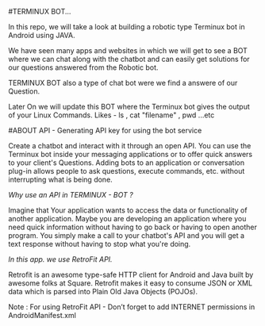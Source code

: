 #TERMINUX BOT...

In this repo, we will take a look at building a robotic type Terminux bot in Android using JAVA. 

We have seen many apps and websites in which we will get to see a BOT where we can chat along with the chatbot and can easily get solutions for our 
questions answered from the Robotic bot.

TERMINUX BOT also a type of chat bot were we find a answere of our Question.

Later On we will update this BOT where the Terminux bot gives the output of your Linux Commands.
Likes - ls , cat "filename" , pwd ...etc

#ABOUT API -  Generating API key for using the bot service

Create a chatbot and interact with it through an open API. You can use the Terminux bot inside your messaging applications or to offer quick answers to your client's Questions.
Adding bots to an application or conversation plug-in allows people to ask questions, execute commands, etc. without interrupting what is being done.


*Why use an API in TERMINUX - BOT ?*

Imagine that Your application wants to access the data or functionality of another application. 
Maybe you are developing an application where you need quick information without having to go back or having to open another program. 
You simply make a call to your chatbot's API and you will get a text response without having to stop what you're doing.

*In this app. we use RetroFit API.* 

Retrofit is an awesome type-safe HTTP client for Android and Java built by awesome folks at Square. 
Retrofit makes it easy to consume JSON or XML data which is parsed into Plain Old Java Objects (POJOs).

Note : For using RetroFit API - Don’t forget to add INTERNET permissions in AndroidManifest.xml
